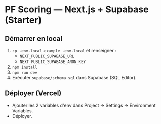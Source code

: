 ﻿# PF Scoring — Next.js + Supabase (Starter)

## Démarrer en local
1. `cp .env.local.example .env.local` et renseigner :
   - `NEXT_PUBLIC_SUPABASE_URL`
   - `NEXT_PUBLIC_SUPABASE_ANON_KEY`
2. `npm install`
3. `npm run dev`
4. Exécuter `supabase/schema.sql` dans Supabase (SQL Editor).

## Déployer (Vercel)
- Ajouter les 2 variables d'env dans Project → Settings → Environment Variables.
- Déployer.
